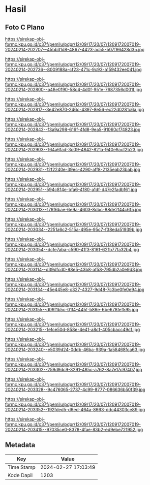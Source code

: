 # Hasil

## Foto C Plano

https://sirekap-obj-formc.kpu.go.id/c37f/pemilu/pdpr/12/09/17/20/07/1209172007019-20240214-202707--45bb31d8-4867-4423-ac55-507f96428d35.jpg

https://sirekap-obj-formc.kpu.go.id/c37f/pemilu/pdpr/12/09/17/20/07/1209172007019-20240214-202736--8009188a-cf23-471c-9c93-a159432ee041.jpg

https://sirekap-obj-formc.kpu.go.id/c37f/pemilu/pdpr/12/09/17/20/07/1209172007019-20240214-202800--a48e0190-58c4-4d0f-951e-7687356d001f.jpg

https://sirekap-obj-formc.kpu.go.id/c37f/pemilu/pdpr/12/09/17/20/07/1209172007019-20240214-202817--3e42e870-246c-4397-8e56-ec22d0281c6a.jpg

https://sirekap-obj-formc.kpu.go.id/c37f/pemilu/pdpr/12/09/17/20/07/1209172007019-20240214-202842--f3a9a298-616f-4fd8-9ea5-91060cf74823.jpg

https://sirekap-obj-formc.kpu.go.id/c37f/pemilu/pdpr/12/09/17/20/07/1209172007019-20240214-202903--164a6fad-3c09-4842-821a-940e9acf2b23.jpg

https://sirekap-obj-formc.kpu.go.id/c37f/pemilu/pdpr/12/09/17/20/07/1209172007019-20240214-202931--f2f2240e-39ec-4290-aff8-2135eab23bab.jpg

https://sirekap-obj-formc.kpu.go.id/c37f/pemilu/pdpr/12/09/17/20/07/1209172007019-20240214-202951--594c814e-bfa6-4180-a1df-d47e2fadb161.jpg

https://sirekap-obj-formc.kpu.go.id/c37f/pemilu/pdpr/12/09/17/20/07/1209172007019-20240214-203013--179f6bae-6e9a-4603-8dbc-88de2f44c6f5.jpg

https://sirekap-obj-formc.kpu.go.id/c37f/pemilu/pdpr/12/09/17/20/07/1209172007019-20240214-203034--2251a6c2-515a-495e-95c7-f38eda51939b.jpg

https://sirekap-obj-formc.kpu.go.id/c37f/pemilu/pdpr/12/09/17/20/07/1209172007019-20240214-203054--dcfe7aba-c590-41f3-8161-621b77fa32b4.jpg

https://sirekap-obj-formc.kpu.go.id/c37f/pemilu/pdpr/12/09/17/20/07/1209172007019-20240214-203114--d39dfcd0-88e5-43b8-af58-795db2a0e9d3.jpg

https://sirekap-obj-formc.kpu.go.id/c37f/pemilu/pdpr/12/09/17/20/07/1209172007019-20240214-203134--45e445e8-c327-4327-9d48-7c3be0fe0e94.jpg

https://sirekap-obj-formc.kpu.go.id/c37f/pemilu/pdpr/12/09/17/20/07/1209172007019-20240214-203155--d09f1b5c-01f4-445f-b86e-6be678fef595.jpg

https://sirekap-obj-formc.kpu.go.id/c37f/pemilu/pdpr/12/09/17/20/07/1209172007019-20240214-203215--1efce50d-858e-4e41-a8c1-405cbacc49c1.jpg

https://sirekap-obj-formc.kpu.go.id/c37f/pemilu/pdpr/12/09/17/20/07/1209172007019-20240214-203240--e5039d24-0ddb-46ba-939a-1a58468fca63.jpg

https://sirekap-obj-formc.kpu.go.id/c37f/pemilu/pdpr/12/09/17/20/07/1209172007019-20240214-203302--259d9dc9-3291-485c-a762-8a7e17c97407.jpg

https://sirekap-obj-formc.kpu.go.id/c37f/pemilu/pdpr/12/09/17/20/07/1209172007019-20240214-203328--9c476065-2737-4c99-8777-086636b50f39.jpg

https://sirekap-obj-formc.kpu.go.id/c37f/pemilu/pdpr/12/09/17/20/07/1209172007019-20240214-203352--192fded5-d6ed-464a-8663-ddc44303ce89.jpg

https://sirekap-obj-formc.kpu.go.id/c37f/pemilu/pdpr/12/09/17/20/07/1209172007019-20240214-203415--97035ce0-8378-4fae-83b2-ed9ebe721952.jpg


## Metadata

| Key        | Value               |
| ---------- | ------------------- |
| Time Stamp | 2024-02-27 17:03:49 |
| Kode Dapil | 1203                |



